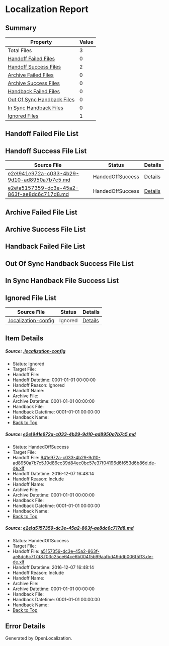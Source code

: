 # <a name='report-top'></a> Localization Report

## Summary
 Property | Value 
 -------- | ----- 
 Total Files | 3
[ Handoff Failed Files ](#handoff-failed-list)| 0
[ Handoff Success Files ](#handoff-success-list)| 2
[ Archive Failed Files ](#archive-failed-list)| 0
[ Archive Success Files ](#archive-success-list)| 0
[ Handback Failed Files ](#handback-failed-list)| 0
[ Out Of Sync Handback Files ](#outofsync-handback-success-list)| 0
[ In Sync Handback Files ](#insync-handback-success-list)| 0
[ Ignored Files ](#ignored-list)| 1

## <a name='handoff-failed-list'></a> Handoff Failed File List

## <a name='handoff-success-list'></a> Handoff Success File List
 Source File | Status | Details 
 ----------- | ------ | ------- 
 [e2e\941e972a-c033-4b29-9d10-ad8950a7b7c5.md](https://github.com/OpenLocalizationTestOrg/ol-test0/blob/28cf5788c7e1f35fffcbe549a50a3cc36bd98785/e2e/941e972a-c033-4b29-9d10-ad8950a7b7c5.md) | HandedOffSuccess | [Details](#c00ff4b3b3841690fd1a36065884897ccefc44f51)
 [e2e\a5157359-dc3e-45a2-863f-ae8dc6c717d8.md](https://github.com/OpenLocalizationTestOrg/ol-test0/blob/28cf5788c7e1f35fffcbe549a50a3cc36bd98785/e2e/a5157359-dc3e-45a2-863f-ae8dc6c717d8.md) | HandedOffSuccess | [Details](#be6dda91a9ee587d3f452991cfad30e8501650c32)

## <a name='archive-failed-list'></a> Archive Failed File List

## <a name='archive-success-list'></a> Archive Success File List

## <a name='handback-failed-list'></a> Handback Failed File List

## <a name='outofsync-handback-success-list'></a> Out Of Sync Handback Success File List

## <a name='insync-handback-success-list'></a> In Sync Handback File Success List

## <a name='ignored-list'></a> Ignored File List
 Source File | Status | Details 
 ----------- | ------ | ------- 
 [.localization-config](https://github.com/OpenLocalizationTestOrg/ol-test0/blob/28cf5788c7e1f35fffcbe549a50a3cc36bd98785/.localization-config) | Ignored | [Details](#c268a05ecaa7ec85942ed632c29928ee5bd6da8d0)

## Item Details
##### <a name='c268a05ecaa7ec85942ed632c29928ee5bd6da8d0'></a> Source: [.localization-config](https://github.com/OpenLocalizationTestOrg/ol-test0/blob/28cf5788c7e1f35fffcbe549a50a3cc36bd98785/.localization-config)
* Status: Ignored
* Target File: 
* Handoff File: 
* Handoff Datetime: 0001-01-01 00:00:00
* Handoff Reason: Ignored
* Handoff Name: 
* Archive File: 
* Archive Datetime: 0001-01-01 00:00:00
* Handback File: 
* Handback Datetime: 0001-01-01 00:00:00
* Handback Name: 
* [Back to Top](#report-top)

##### <a name='c00ff4b3b3841690fd1a36065884897ccefc44f51'></a> Source: [e2e\941e972a-c033-4b29-9d10-ad8950a7b7c5.md](https://github.com/OpenLocalizationTestOrg/ol-test0/blob/28cf5788c7e1f35fffcbe549a50a3cc36bd98785/e2e/941e972a-c033-4b29-9d10-ad8950a7b7c5.md)
* Status: HandedOffSuccess
* Target File: 
* Handoff File: [941e972a-c033-4b29-9d10-ad8950a7b7c5.10d86cc39d84ec0bc57e37f04196d6f653d6b86d.de-de.xlf](https://github.com/OpenLocalizationTestOrg/ol-test0-handoff/blob/b03d996514aab10279f0a89c44f0be8424a0be9e/ol-handoff/OpenLocalizationTestOrg/ol-test0-dede/qimu/ht/941e972a-c033-4b29-9d10-ad8950a7b7c5.10d86cc39d84ec0bc57e37f04196d6f653d6b86d.de-de.xlf)
* Handoff Datetime: 2016-12-07 16:48:14
* Handoff Reason: Include
* Handoff Name: 
* Archive File: 
* Archive Datetime: 0001-01-01 00:00:00
* Handback File: 
* Handback Datetime: 0001-01-01 00:00:00
* Handback Name: 
* [Back to Top](#report-top)

##### <a name='be6dda91a9ee587d3f452991cfad30e8501650c32'></a> Source: [e2e\a5157359-dc3e-45a2-863f-ae8dc6c717d8.md](https://github.com/OpenLocalizationTestOrg/ol-test0/blob/28cf5788c7e1f35fffcbe549a50a3cc36bd98785/e2e/a5157359-dc3e-45a2-863f-ae8dc6c717d8.md)
* Status: HandedOffSuccess
* Target File: 
* Handoff File: [a5157359-dc3e-45a2-863f-ae8dc6c717d8.f03c25ce64ce6b004f5b99aafbd49ddb006f5ff3.de-de.xlf](https://github.com/OpenLocalizationTestOrg/ol-test0-handoff/blob/b03d996514aab10279f0a89c44f0be8424a0be9e/ol-handoff/OpenLocalizationTestOrg/ol-test0-dede/qimu/ht/a5157359-dc3e-45a2-863f-ae8dc6c717d8.f03c25ce64ce6b004f5b99aafbd49ddb006f5ff3.de-de.xlf)
* Handoff Datetime: 2016-12-07 16:48:14
* Handoff Reason: Include
* Handoff Name: 
* Archive File: 
* Archive Datetime: 0001-01-01 00:00:00
* Handback File: 
* Handback Datetime: 0001-01-01 00:00:00
* Handback Name: 
* [Back to Top](#report-top)


## Error Details

Generated by OpenLocalization.
